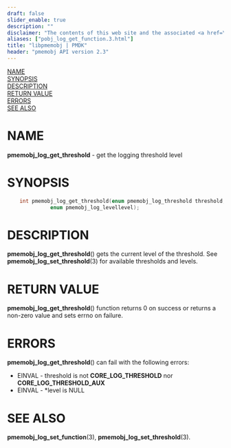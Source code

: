 ```yaml
---
draft: false
slider_enable: true
description: ""
disclaimer: "The contents of this web site and the associated <a href=\"https://github.com/pmem\">GitHub repositories</a> are BSD-licensed open source."
aliases: ["pobj_log_get_function.3.html"]
title: "libpmemobj | PMDK"
header: "pmemobj API version 2.3"
---
```


[comment]: <> (SPDX-License-Identifier: BSD-3-Clause)
[comment]: <> (Copyright 2024, Intel Corporation)

[comment]: <> (pmemobj_log_get_threshold.3 -- man page for get the logging threshold level)

[NAME](#name)<br />
[SYNOPSIS](#synopsis)<br />
[DESCRIPTION](#description)<br />
[RETURN VALUE](#return-value)<br />
[ERRORS](#errors)<br />
[SEE ALSO](#see-also)<br />

# NAME #

**pmemobj_log_get_threshold** - get the logging threshold level

# SYNOPSIS #

```c
	int pmemobj_log_get_threshold(enum pmemobj_log_threshold threshold,
              enum pmemobj_log_levellevel);
```

# DESCRIPTION #

**pmemobj_log_get_threshold**() gets the current level of the threshold.
See **pmemobj_log_set_threshold**(3) for available thresholds and levels.

# RETURN VALUE #

**pmemobj_log_get_threshold**() function returns 0 on success or returns
a non-zero value and sets errno on failure.

# ERRORS #

**pmemobj_log_get_threshold**() can fail with the following errors:
 - EINVAL - threshold is not **CORE_LOG_THRESHOLD** nor **CORE_LOG_THRESHOLD_AUX**
 - EINVAL - *level is NULL

# SEE ALSO #

**pmemobj_log_set_function**(3), **pmemobj_log_set_threshold**(3).